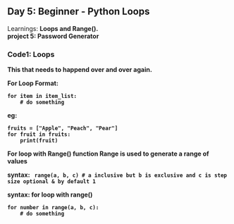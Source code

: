 ## Day 5: Beginner - Python Loops
Learnings: <b>Loops and Range()<b>.<br>
project 5: Password Generator

### Code1: Loops

This that needs to happend over and over again.

<b>For Loop<b>
Format:
```
for item in item_list:
    # do something
```

eg:
```
fruits = ["Apple", "Peach", "Pear"]
for fruit in fruits:
    print(fruit)
```

<b> For loop with Range() function<b>
Range is used to generate a range of values

syntax:
` range(a, b, c) # a inclusive but b is exclusive and c is step size optional & by default 1`

syntax: for loop with range()
```
for number in range(a, b, c):
    # do something
```